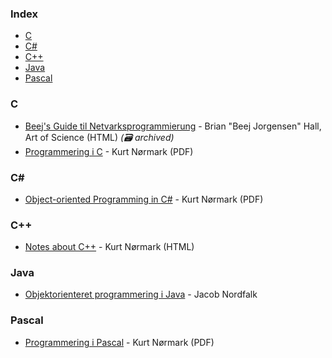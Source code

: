 ### Index

* [C](#c)
* [C#](#csharp)
* [C++](#cpp)
* [Java](#java)
* [Pascal](#pascal)


### C

* [Beej's Guide til Netvarksprogrammierung](https://web.archive.org/web/20190701062226/http://artcreationforever.com/bgnet.html) - Brian "Beej Jorgensen" Hall, Art of Science (HTML) *(:card_file_box: archived)*
* [Programmering i C](http://people.cs.aau.dk/~normark/c-prog-06/pdf/all.pdf) - Kurt Nørmark (PDF)


### <a id="csharp"></a>C\#

* [Object-oriented Programming in C#](http://people.cs.aau.dk/~normark/oop-csharp/pdf/all.pdf) - Kurt Nørmark (PDF)


### <a id="cpp"></a>C++

* [Notes about C++](http://people.cs.aau.dk/~normark/ap/index.html) - Kurt Nørmark (HTML)


### Java

* [Objektorienteret programmering i Java](http://javabog.dk) - Jacob Nordfalk


### Pascal

* [Programmering i Pascal](http://people.cs.aau.dk/~normark/all-basis-97.pdf) - Kurt Nørmark (PDF)
